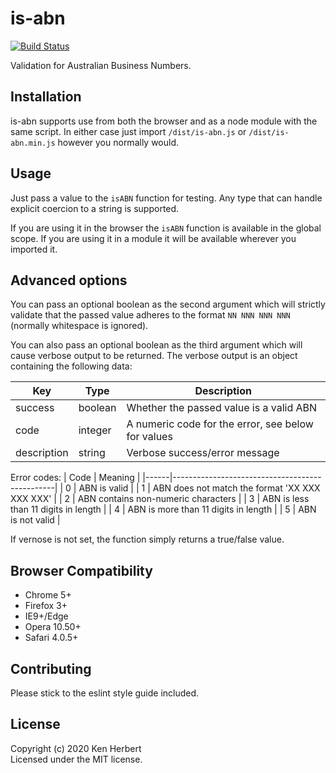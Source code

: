# is-abn
[![Build Status](https://travis-ci.org/thefallofbecause/is-abn.svg?branch=master)](https://travis-ci.org/thefallofbecause/is-abn)

Validation for Australian Business Numbers.

## Installation

is-abn supports use from both the browser and as a node module with the same script. In either case just import `/dist/is-abn.js` or `/dist/is-abn.min.js` however you normally would.

## Usage
Just pass a value to the `isABN` function for testing. Any type that can handle explicit coercion to a string is supported.

If you are using it in the browser the `isABN` function is available in the global scope. If you are using it in a module it will be available wherever you imported it.

## Advanced options
You can pass an optional boolean as the second argument which will strictly validate that the passed value adheres to the format `NN NNN NNN NNN` (normally whitespace is ignored).

You can also pass an optional boolean as the third argument which will cause verbose output to be returned. The verbose output is an object containing the following data:

| Key         | Type    | Description                                        |
|-------------|---------|----------------------------------------------------|
| success     | boolean | Whether the passed value is a valid ABN            |
| code        | integer | A numeric code for the error, see below for values |
| description | string  | Verbose success/error message                      |

Error codes:
| Code | Meaning                                        |
|------|------------------------------------------------|
| 0    | ABN is valid                                   |
| 1    | ABN does not match the format 'XX XXX XXX XXX' |
| 2    | ABN contains non-numeric characters            |
| 3    | ABN is less than 11 digits in length           |
| 4    | ABN is more than 11 digits in length           |
| 5    | ABN is not valid                               |

If vernose is not set, the function simply returns a true/false value.

## Browser Compatibility
- Chrome 5+
- Firefox 3+
- IE9+/Edge
- Opera 10.50+
- Safari 4.0.5+

## Contributing
Please stick to the eslint style guide included.

## License
Copyright (c) 2020 Ken Herbert  
Licensed under the MIT license.
